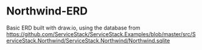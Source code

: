 # Northwind-ERD
Basic ERD built with draw.io, using the database from https://github.com/ServiceStack/ServiceStack.Examples/blob/master/src/ServiceStack.Northwind/ServiceStack.Northwind/Northwind.sqlite
